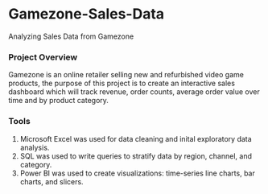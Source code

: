 # Gamezone-Sales-Data
Analyzing Sales Data from Gamezone

### Project Overview
Gamezone is an online retailer selling new and refurbished video game products, the purpose of this project is to create an interactive sales dashboard which will track revenue, order counts, average order value over time and by product category. 

### Tools
1. Microsoft Excel was used for data cleaning and inital exploratory data analysis. 
2. SQL was used to write queries to stratify data by region, channel, and category.
3. Power BI was used to create visualizations: time-series line charts, bar charts, and slicers. 
